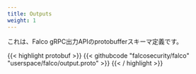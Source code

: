 ```yaml
---
title: Outputs
weight: 1
---
```


これは、Falco gRPC出力APIのprotobufferスキーマ定義です。

{{< highlight protobuf >}}
{{< githubcode "falcosecurity/falco" "userspace/falco/output.proto" >}}
{{< / highlight >}}
